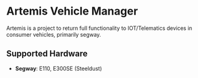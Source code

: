 # Artemis Vehicle Manager

Artemis is a project to return full functionality to IOT/Telematics devices in consumer vehicles, primarily segway.
## Supported Hardware

- **Segway**: E110, E300SE (Steeldust)
